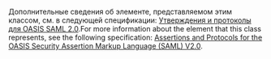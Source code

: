 <span data-ttu-id="49c9d-101">Дополнительные сведения об элементе, представляемом этим классом, см. в следующей спецификации: [Утверждения и протоколы для OASIS SAML 2.0](https://docs.oasis-open.org/security/saml/v2.0/saml-core-2.0-os.pdf).</span><span class="sxs-lookup"><span data-stu-id="49c9d-101">For more information about the element that this class represents, see the following specification: [Assertions and Protocols for the OASIS Security Assertion Markup Language (SAML) V2.0](https://docs.oasis-open.org/security/saml/v2.0/saml-core-2.0-os.pdf).</span></span>
